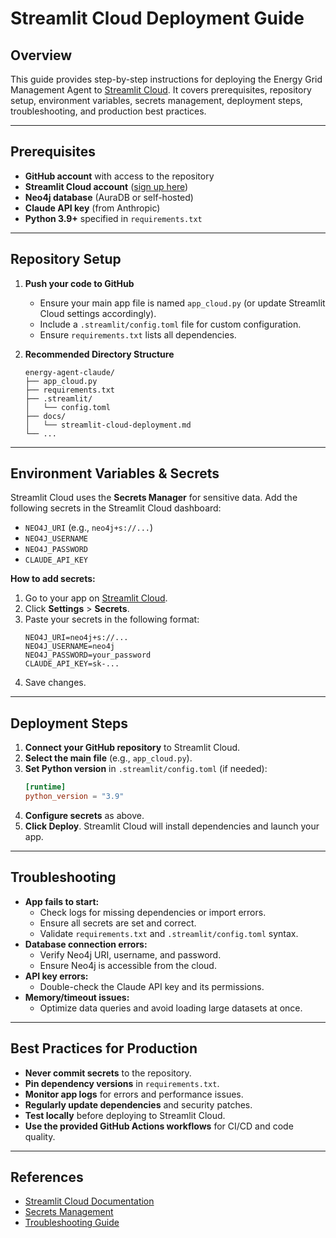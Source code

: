# Streamlit Cloud Deployment Guide

## Overview
This guide provides step-by-step instructions for deploying the Energy Grid Management Agent to [Streamlit Cloud](https://share.streamlit.io/). It covers prerequisites, repository setup, environment variables, secrets management, deployment steps, troubleshooting, and production best practices.

---

## Prerequisites
- **GitHub account** with access to the repository
- **Streamlit Cloud account** ([sign up here](https://share.streamlit.io/signup))
- **Neo4j database** (AuraDB or self-hosted)
- **Claude API key** (from Anthropic)
- **Python 3.9+** specified in `requirements.txt`

---

## Repository Setup
1. **Push your code to GitHub**
   - Ensure your main app file is named `app_cloud.py` (or update Streamlit Cloud settings accordingly).
   - Include a `.streamlit/config.toml` file for custom configuration.
   - Ensure `requirements.txt` lists all dependencies.

2. **Recommended Directory Structure**
   ```
   energy-agent-claude/
   ├── app_cloud.py
   ├── requirements.txt
   ├── .streamlit/
   │   └── config.toml
   ├── docs/
   │   └── streamlit-cloud-deployment.md
   └── ...
   ```

---

## Environment Variables & Secrets
Streamlit Cloud uses the **Secrets Manager** for sensitive data. Add the following secrets in the Streamlit Cloud dashboard:

- `NEO4J_URI` (e.g., `neo4j+s://...`)
- `NEO4J_USERNAME`
- `NEO4J_PASSWORD`
- `CLAUDE_API_KEY`

**How to add secrets:**
1. Go to your app on [Streamlit Cloud](https://share.streamlit.io/).
2. Click **Settings** > **Secrets**.
3. Paste your secrets in the following format:
   ```
   NEO4J_URI=neo4j+s://...
   NEO4J_USERNAME=neo4j
   NEO4J_PASSWORD=your_password
   CLAUDE_API_KEY=sk-...
   ```
4. Save changes.

---

## Deployment Steps
1. **Connect your GitHub repository** to Streamlit Cloud.
2. **Select the main file** (e.g., `app_cloud.py`).
3. **Set Python version** in `.streamlit/config.toml` (if needed):
   ```toml
   [runtime]
   python_version = "3.9"
   ```
4. **Configure secrets** as above.
5. **Click Deploy**. Streamlit Cloud will install dependencies and launch your app.

---

## Troubleshooting
- **App fails to start:**
  - Check logs for missing dependencies or import errors.
  - Ensure all secrets are set and correct.
  - Validate `requirements.txt` and `.streamlit/config.toml` syntax.
- **Database connection errors:**
  - Verify Neo4j URI, username, and password.
  - Ensure Neo4j is accessible from the cloud.
- **API key errors:**
  - Double-check the Claude API key and its permissions.
- **Memory/timeout issues:**
  - Optimize data queries and avoid loading large datasets at once.

---

## Best Practices for Production
- **Never commit secrets** to the repository.
- **Pin dependency versions** in `requirements.txt`.
- **Monitor app logs** for errors and performance issues.
- **Regularly update dependencies** and security patches.
- **Test locally** before deploying to Streamlit Cloud.
- **Use the provided GitHub Actions workflows** for CI/CD and code quality.

---

## References
- [Streamlit Cloud Documentation](https://docs.streamlit.io/streamlit-community-cloud)
- [Secrets Management](https://docs.streamlit.io/streamlit-community-cloud/deploy-your-app/secrets-management)
- [Troubleshooting Guide](https://docs.streamlit.io/streamlit-community-cloud/troubleshooting) 